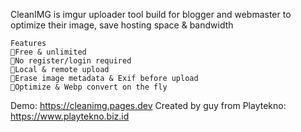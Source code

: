 CleanIMG is imgur uploader tool build for blogger and webmaster to optimize their image, save hosting space & bandwidth

    Features
    💎Free & unlimited
    💎No register/login required
    💎Local & remote upload
    💎Erase image metadata & Exif before upload
    💎Optimize & Webp convert on the fly

Demo: https://cleanimg.pages.dev
Created by guy from Playtekno: https://www.playtekno.biz.id
